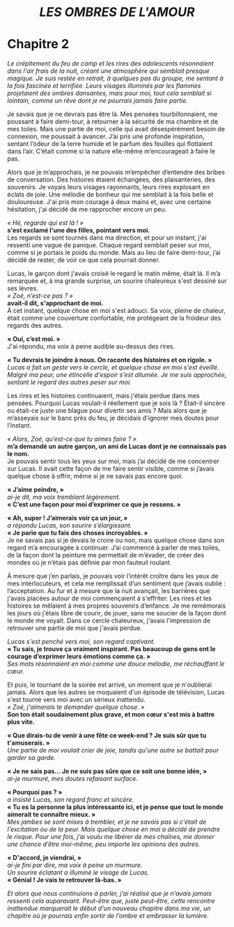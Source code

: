 <div align="center">

<h1><b><i>LES OMBRES DE L'AMOUR</i></b></h1>

</div>

# Chapitre 2


*Le crépitement du feu de camp et les rires des adolescents résonnaient dans l'air frais de la nuit, créant une atmosphère qui semblait presque magique. Je suis restée en retrait, à quelques pas du groupe, me sentant à la fois fascinée et terrifiée. Leurs visages illuminés par les flammes projetaient des ombres dansantes, mais pour moi, tout cela semblait si lointain, comme un rêve dont je ne pourrais jamais faire partie.*

Je savais que je ne devrais pas être là. Mes pensées tourbillonnaient, me poussant à faire demi-tour, à retourner à la sécurité de ma chambre et de mes toiles. Mais une partie de moi, celle qui avait désespérément besoin de connexion, me poussait à avancer. J’ai pris une profonde inspiration, sentant l’odeur de la terre humide et le parfum des feuilles qui flottaient dans l’air. C’était comme si la nature elle-même m’encourageait à faire le pas.

Alors que je m’approchais, je ne pouvais m’empêcher d’entendre des bribes de conversation. Des histoires étaient échangées, des plaisanteries, des souvenirs. Je voyais leurs visages rayonnants, leurs rires explosant en éclats de joie. Une mélodie de bonheur qui me semblait à la fois belle et douloureuse. J'ai pris mon courage à deux mains et, avec une certaine hésitation, j'ai décidé de me rapprocher encore un peu.

*« Hé, regarde qui est là ! »*  
**s'est exclamé l'une des filles, pointant vers moi.**  
Les regards se sont tournés dans ma direction, et pour un instant, j'ai ressenti une vague de panique. Chaque regard semblait peser sur moi, comme si je portais le poids du monde. Mais au lieu de faire demi-tour, j’ai décidé de rester, de voir ce que cela pourrait donner.

Lucas, le garçon dont j'avais croisé le regard le matin même, était là. Il m’a remarquée et, à ma grande surprise, un sourire chaleureux s'est dessiné sur ses lèvres.  
*« Zoé, n’est-ce pas ? »*  
**avait-il dit, s'approchant de moi.**  
À cet instant, quelque chose en moi s'est adouci. Sa voix, pleine de chaleur, était comme une couverture confortable, me protégeant de la froideur des regards des autres.

**« Oui, c’est moi. »**  
J'ai répondu, ma voix à peine audible au-dessus des rires.

**« Tu devrais te joindre à nous. On raconte des histoires et on rigole. »**  
*Lucas a fait un geste vers le cercle, et quelque chose en moi s'est éveillé. Malgré ma peur, une étincelle d'espoir s'est allumée. Je me suis approchée, sentant le regard des autres peser sur moi.*

Les rires et les histoires continuaient, mais j'étais perdue dans mes pensées. Pourquoi Lucas voulait-il réellement que je sois là ? Était-il sincère ou était-ce juste une blague pour divertir ses amis ? Mais alors que je m’asseyais sur le banc près du feu, je décidais d'ignorer mes doutes pour l’instant.

*« Alors, Zoé, qu’est-ce que tu aimes faire ? »*  
**m’a demandé un autre garçon, un ami de Lucas dont je ne connaissais pas le nom.**  
Je pouvais sentir tous les yeux sur moi, mais j’ai décidé de me concentrer sur Lucas. Il avait cette façon de me faire sentir visible, comme si j’avais quelque chose à offrir, même si je ne savais pas encore quoi.

**« J’aime peindre, »**  
*ai-je dit, ma voix tremblant légèrement.*  
**« C’est une façon pour moi d’exprimer ce que je ressens. »**

**« Ah, super ! J’aimerais voir ça un jour, »**  
*a répondu Lucas, son sourire s’élargissant.*  
**« Je parie que tu fais des choses incroyables. »**  
Je ne savais pas si je devais le croire ou non, mais quelque chose dans son regard m’a encouragée à continuer. J’ai commencé à parler de mes toiles, de la façon dont la peinture me permettait de m’évader, de créer des mondes où je n’étais pas définie par mon fauteuil roulant.

À mesure que j’en parlais, je pouvais voir l’intérêt croître dans les yeux de mes interlocuteurs, et cela me remplissait d’un sentiment que j’avais oublié : l’acceptation. Au fur et à mesure que la nuit avançait, les barrières que j'avais placées autour de moi commençaient à s'effriter. Les rires et les histoires se mêlaient à mes propres souvenirs d’enfance. Je me remémorais les jours où j'étais libre de courir, de jouer, sans me soucier de la façon dont le monde me voyait. Dans ce cercle chaleureux, j'avais l'impression de retrouver une partie de moi que j'avais perdue.

*Lucas s'est penché vers moi, son regard captivant.*  
**« Tu sais, je trouve ça vraiment inspirant. Pas beaucoup de gens ont le courage d’exprimer leurs émotions comme ça. »**  
*Ses mots résonnaient en moi comme une douce mélodie, me réchauffant le cœur.*

Et puis, le tournant de la soirée est arrivé, un moment que je n'oublierai jamais. Alors que les autres se moquaient d'un épisode de télévision, Lucas s'est tourné vers moi avec un sérieux inattendu.  
*« Zoé, j'aimerais te demander quelque chose. »*  
**Son ton était soudainement plus grave, et mon cœur s'est mis à battre plus vite.**

**« Que dirais-tu de venir à une fête ce week-end ? Je suis sûr que tu t'amuserais. »**  
*Une partie de moi voulait crier de joie, tandis qu'une autre se battait pour garder sa garde.*

**« Je ne sais pas... Je ne suis pas sûre que ce soit une bonne idée, »**  
*ai-je murmuré, mes doutes refaisant surface.*

**« Pourquoi pas ? »**  
*a insisté Lucas, son regard franc et sincère.*  
**« Tu es la personne la plus intéressante ici, et je pense que tout le monde aimerait te connaître mieux. »**  
*Mes jambes se sont mises à trembler, et je ne savais pas si c'était de l'excitation ou de la peur. Mais quelque chose en moi a décidé de prendre le risque. Pour une fois, j’ai voulu me libérer de mes chaînes, me donner une chance d’être moi-même, peu importe les opinions des autres.*

**« D'accord, je viendrai, »**  
*ai-je fini par dire, ma voix à peine un murmure.*  
*Un sourire éclatant a illuminé le visage de Lucas.*  
**« Génial ! Je vais te retrouver là-bas. »**

*Et alors que nous continuions à parler, j'ai réalisé que je n'avais jamais ressenti cela auparavant. Peut-être que, juste peut-être, cette rencontre inattendue marquerait le début d'un nouveau chapitre dans ma vie, un chapitre où je pourrais enfin sortir de l’ombre et embrasser la lumière.*


